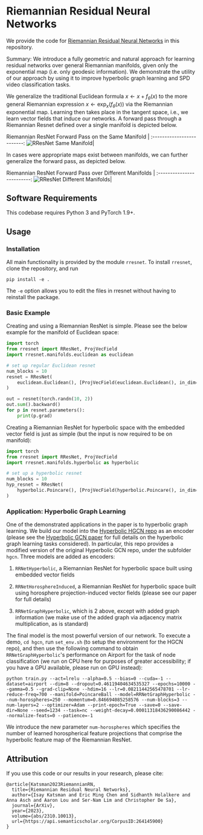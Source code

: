 # Riemannian Residual Neural Networks

We provide the code for [Riemannian Residual Neural Networks](https://arxiv.org/abs/2006.10254) in this repository. 

Summary: We introduce a fully geometric and natural approach for learning residual networks over general Riemannian manifolds, given only the exponential map (i.e. only geodesic information). We demonstrate the utility of our approach by using it to improve hyperbolic graph learning and SPD video classification tasks.

We generalize the traditional Euclidean formula $x \leftarrow x + f_\theta(x)$ to the more general Riemannian expression $x \leftarrow \exp_x (f_\theta(x))$ via the Riemannian exponential map. Learning then takes place in the tangent space, i.e., we learn vector fields that induce our networks. A forward pass through a Riemannian Resnet defined over a single manifold is depicted below.

Riemannian ResNet Forward Pass on the Same Manifold            |
:-------------------------:
![RResNet Same Manifold](https://i.imgur.com/02vWOam.png)|

In cases were appropriate maps exist between manifolds, we can further generalize the forward pass, as depicted below.

Riemannian ResNet Forward Pass over Different Manifolds            |
:-------------------------:
![RResNet Different Manifolds](https://i.imgur.com/KP5sUdj.png)|

## Software Requirements

This codebase requires Python 3 and PyTorch 1.9+.

## Usage

### Installation

All main functionality is provided by the module `rresnet`. To install `rresnet`, clone the repository, and run

```
pip install -e .
```

The `-e` option allows you to edit the files in rresnet without having to reinstall the package.

### Basic Example

Creating and using a Riemannian ResNet is simple. Please see the below example for the manifold of Euclidean space:

```python
import torch
from rresnet import RResNet, ProjVecField
import rresnet.manifolds.euclidean as euclidean

# set up regular Euclidean resnet
num_blocks = 10
resnet = RResNet(
    euclidean.Euclidean(), [ProjVecField(euclidean.Euclidean(), in_dim=2, hidden_dim=32, out_dim=2, n_hidden=2) for _ in range(num_blocks)]
)

out = resnet(torch.randn(10, 2))
out.sum().backward()
for p in resnet.parameters():
    print(p.grad)
```

Creating a Riemannian ResNet for hyperbolic space with the embedded vector field is just as simple (but the input is now required to be on manifold):

```python
import torch
from rresnet import RResNet, ProjVecField
import rresnet.manifolds.hyperbolic as hyperbolic

# set up a hyperbolic resnet
num_blocks = 10
hyp_resnet = RResNet(
    hyperbolic.Poincare(), [ProjVecField(hyperbolic.Poincare(), in_dim=2, hidden_dim=32, out_dim=2, n_hidden=2) for _ in range(num_blocks)]
)
```

### Application: Hyperbolic Graph Learning

One of the demonstrated applications in the paper is to hyperbolic graph learning. We build our model into the [Hyperbolic HGCN repo](https://github.com/HazyResearch/hgcn) as an encoder (please see the [Hyperbolic GCN paper](https://arxiv.org/abs/1910.12933) for full details on the hyperbolic graph learning tasks considered). In particular, this repo provides a modified version of the original Hyperbolic GCN repo, under the subfolder `hgcn`. Three models are added as encoders:

1. `RRNetHyperbolic`, a Riemannian ResNet for hyperbolic space built using embedded vector fields

2. `RRNetHorosphereInduced`, a Riemannian ResNet for hyperbolic space built using horosphere projection-induced vector fields (please see our paper for full details)

3. `RRNetGraphHyperbolic`, which is 2 above, except with added graph information (we make use of the added graph via adjacency matrix multiplication, as is standard)

The final model is the most powerful version of our network. To execute a demo, `cd hgcn`, run `set_env.sh` (to setup the environment for the HGCN repo), and then use the following command to obtain `RRNetGraphHyperbolic`'s performance on Airport for the task of node classification (we run on CPU here for purposes of greater accessibility; if you have a GPU available, please run on GPU instead):

```
python train.py --act=lrelu --alpha=0.5 --bias=0 --cuda=-1 --dataset=airport --dim=8 --dropout=0.46119404634535327 --epochs=10000 --gamma=0.5 --grad-clip=None --hdim=16 --lr=0.08211442565478701 --lr-reduce-freq=700 --manifold=PoincareBall --model=RRNetGraphHyperbolic --num-horospheres=250 --momentum=0.846694085258576 --num-blocks=3 --num-layers=2 --optimizer=Adam --print-epoch=True --save=0 --save-dir=None --seed=1234 --task=nc --weight-decay=0.00011318436290086442 --normalize-feats=0 --patience=-1
```

We introduce the new parameter `num-horospheres` which specifies the number of learned horospherical feature projections that comprise the hyperbolic feature map of the Riemannian ResNet.

## Attribution

If you use this code or our results in your research, please cite:

```
@article{Katsman2023RiemannianRN,
  title={Riemannian Residual Neural Networks},
  author={Isay Katsman and Eric Ming Chen and Sidhanth Holalkere and Anna Asch and Aaron Lou and Ser-Nam Lim and Christopher De Sa},
  journal={ArXiv},
  year={2023},
  volume={abs/2310.10013},
  url={https://api.semanticscholar.org/CorpusID:264145900}
}
```